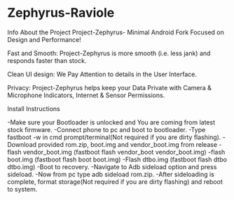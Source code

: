 # Zephyrus-Raviole
Info About the Project
Project-Zephyrus- Minimal Android Fork Focused on Design and Performance!

Fast and Smooth: Project-Zephyrus is more smooth (i.e. less jank) and responds faster than stock.

Clean UI design: We Pay Attention to details in the User Interface.

Privacy: Project-Zephyrus helps keep your Data Private with Camera & Microphone Indicators, Internet & Sensor Permissions.


Install Instructions

-Make sure your Bootloader is unlocked and You are coming from latest stock firmware.
-Connect phone to pc and boot to bootloader.
-Type fastboot -w in cmd prompt/terminal(Not required if you are dirty flashing).
-Download provided rom.zip, boot.img and vendor_boot.img from release
-flash vendor_boot.img (fastboot flash vendor_boot vendor_boot.img)
-flash boot.img (fastboot flash boot boot.img)
-Flash dtbo.img (fastboot flash dtbo dtbo.img)
-Boot to recovery.
-Navigate to Adb sideload option and press sideload.
-Now from pc type adb sideload rom.zip.
-After sideloading is complete, format storage(Not required if you are dirty flashing) and reboot to system.

